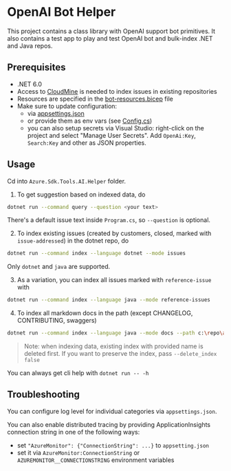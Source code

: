 # OpenAI Bot Helper

This project contains a class library with OpenAI support bot primitives.
It also contains a test app to play and test OpenAI bot and bulk-index .NET and Java repos.

## Prerequisites

- .NET 6.0
- Access to [CloudMine](https://eng.ms/docs/products/1es-cloudmine) is needed to index issues in existing repositories
- Resources are specified in the [bot-resources.bicep](./bot-resources.bicep) file
- Make sure to update configuration:
  - via [appsettings.json](./appsettings.json)
  - or provide them as env vars (see [Config.cs](./Configs.cs))
  - you can also setup secrets via Visual Studio: right-click on the project and select "Manage User Secrets". Add `OpenAi:Key`, `Search:Key` and other as JSON properties.

## Usage

Cd into `Azure.Sdk.Tools.AI.Helper` folder.

1. To get suggestion based on indexed data, do

```bash
dotnet run --command query --question <your text>
```

There's a default issue text inside `Program.cs`, so `--question` is optional.

2. To index existing issues (created by customers, closed, marked with `issue-addressed`) in the dotnet repo, do

```bash
dotnet run --command index --language dotnet --mode issues
```

Only `dotnet` and `java` are supported.

3. As a variation, you can index all issues marked with `reference-issue` with

```bash
dotnet run --command index --language java --mode reference-issues
```

4. To index all markdown docs in the path (except CHANGELOG, CONTRIBUTING, swaggers)

```bash
dotnet run --command index --language java --mode docs --path c:\repo\azure-sdk-for-java\sdk
```

> Note: when indexing data, existing index with provided name is deleted first. If you want to preserve the index, pass `--delete_index false`

You can always get cli help with `dotnet run -- -h`

## Troubleshooting

You can configure log level for individual categories via `appsettings.json`.

You can also enable distributed tracing by providing ApplicationInsights connection string in one of the following ways:
- set `"AzureMonitor": {"ConnectionString": ...}` to `appsetting.json`
- set it via `AzureMonitor:ConnectionString` or `AZUREMONITOR__CONNECTIONSTRING` environment variables